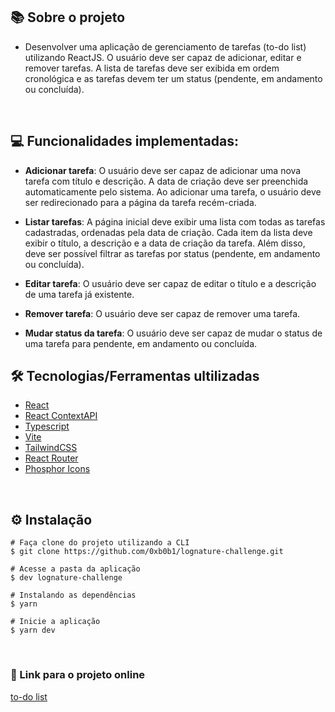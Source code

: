 
## 📚 Sobre o projeto

* Desenvolver uma aplicação de gerenciamento de tarefas (to-do list) utilizando ReactJS. O usuário deve ser capaz de adicionar, editar e remover tarefas. A lista de tarefas deve ser exibida em ordem cronológica e as tarefas devem ter um status (pendente, em andamento ou concluída).

&nbsp;

## 💻 Funcionalidades implementadas:

* **Adicionar tarefa**: O usuário deve ser capaz de adicionar uma nova tarefa com título e descrição. A data de criação deve ser preenchida automaticamente pelo sistema. Ao adicionar uma tarefa, o usuário deve ser redirecionado para a página da tarefa recém-criada.

* **Listar tarefas**: A página inicial deve exibir uma lista com todas as tarefas cadastradas, ordenadas pela data de criação. Cada item da lista deve exibir o título, a descrição e a data de criação da tarefa. Além disso, deve ser possível filtrar as tarefas por status (pendente, em andamento ou concluída).

* **Editar tarefa**: O usuário deve ser capaz de editar o título e a descrição de uma tarefa já existente.

* **Remover tarefa**: O usuário deve ser capaz de remover uma tarefa.

* **Mudar status da tarefa**: O usuário deve ser capaz de mudar o status de uma tarefa para pendente, em andamento ou concluída.

## 🛠️ Tecnologias/Ferramentas ultilizadas

* [React](https://react.dev/)
* [React ContextAPI](https://react.dev/learn/scaling-up-with-reducer-and-context)
* [Typescript](https://www.typescriptlang.org/)
* [Vite](https://vitejs.dev/)
* [TailwindCSS](https://tailwindcss.com/)
* [React Router](https://reactrouter.com/)
* [Phosphor Icons](https://phosphoricons.com/)


&nbsp;

## ⚙️ Instalação
```
# Faça clone do projeto utilizando a CLI 
$ git clone https://github.com/0xb0b1/lognature-challenge.git
```

```
# Acesse a pasta da aplicação
$ dev lognature-challenge

# Instalando as dependências
$ yarn

# Inicie a aplicação 
$ yarn dev

```

&nbsp;

### 🔗 Link para o projeto online


[to-do list](https://lognature-challenge.vercel.app/)

&nbsp;
